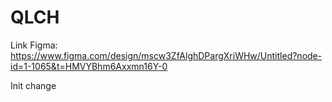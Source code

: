 # QLCH

Link Figma: https://www.figma.com/design/mscw3ZfAlghDPargXriWHw/Untitled?node-id=1-1065&t=HMVYBhm6Axxmn16Y-0

Init change
